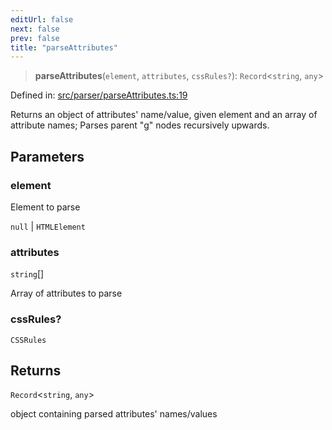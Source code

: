 ```yaml
---
editUrl: false
next: false
prev: false
title: "parseAttributes"
---
```


> **parseAttributes**(`element`, `attributes`, `cssRules?`): `Record`\<`string`, `any`\>

Defined in: [src/parser/parseAttributes.ts:19](https://github.com/fabricjs/fabric.js/blob/e114448a1bce9b68a3e1bba337bc0c83a35c1aa5/src/parser/parseAttributes.ts#L19)

Returns an object of attributes' name/value, given element and an array of attribute names;
Parses parent "g" nodes recursively upwards.

## Parameters

### element

Element to parse

`null` | `HTMLElement`

### attributes

`string`[]

Array of attributes to parse

### cssRules?

`CSSRules`

## Returns

`Record`\<`string`, `any`\>

object containing parsed attributes' names/values

